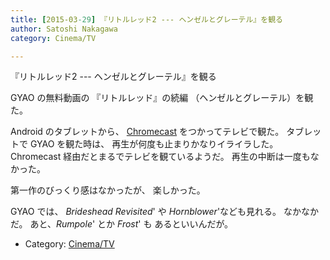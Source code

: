 ```yaml
---
title: [2015-03-29] 『リトルレッド2 --- ヘンゼルとグレーテル』を観る
author: Satoshi Nakagawa
category: Cinema/TV

---
```


『リトルレッド2 --- ヘンゼルとグレーテル』を観る

 GYAO の無料動画の
『リトルレッド』の続編
（ヘンゼルとグレーテル）を観た。

 Android のタブレットから、
[Chromecast](http://www.google.com/intl/ja_ALL/chrome/devices/chromecast/?brand=CHMA&utm_souce=google&utm_campaign=ja-ha-apac-jp-bk&utm_medium=cpc&utm_content=standard&utm_term=chromecast) をつかってテレビで観た。
タブレットで GYAO を観た時は、
再生が何度も止まりかなりイライラした。
Chromecast 経由だとまるでテレビを観ているようだ。
再生の中断は一度もなかった。

 第一作のびっくり感はなかったが、
楽しかった。

 GYAO では、
_Brideshead Revisited_' や
_Hornblower_'なども見れる。
なかなかだ。
あと、_Rumpole_' とか _Frost_' も
あるといいんだが。

- Category: [Cinema/TV](https://merapano.github.io/categories.html#Cinema/TV)

